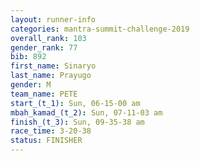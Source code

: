 ```yaml
---
layout: runner-info 
categories: mantra-summit-challenge-2019 
overall_rank: 103
gender_rank: 77
bib: 892
first_name: Sinaryo
last_name: Prayugo
gender: M
team_name: PETE
start_(t_1): Sun, 06-15-00 am
mbah_kamad_(t_2): Sun, 07-11-03 am
finish_(t_3): Sun, 09-35-38 am
race_time: 3-20-38
status: FINISHER
---
```

